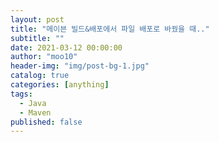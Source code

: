```yaml
---
layout: post
title: "메이븐 빌드&배포에서 파일 배포로 바꿨을 때.."
subtitle: ""
date: 2021-03-12 00:00:00
author: "moo10"
header-img: "img/post-bg-1.jpg"
catalog: true
categories: [anything]
tags:
  - Java
  - Maven
published: false
---
```

